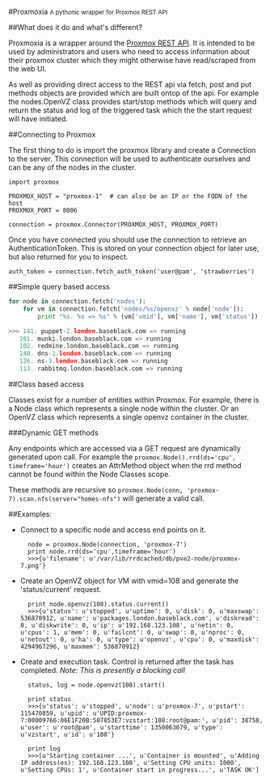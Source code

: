 #Proxmoxia <small>A pythonic wrapper for Proxmox REST API</small>

##What does it do and what's different?

Proxmoxia is a wrapper around the [Proxmox REST API](http://pve.proxmox.com/pve2-api-doc/). It is intended to be used by administrators and users who need to access information about their proxmox cluster which they might otherwise have read/scraped from the web UI.

As well as providing direct access to the REST api via fetch, post and put methods objects are provided which are built ontop of the api. For example the nodes.OpenVZ class provides start/stop methods which will query and return the status and log of the triggered task which the the start request will have initiated.

##Connecting to Proxmox

The first thing to do is import the proxmox library and create a Connection to the server. This connection will be used to authenticate ourselves and can be any of the nodes in the cluster.

    import proxmox

    PROXMOX_HOST = "proxmox-1"  # can also be an IP or the FQDN of the host
    PROXMOX_PORT = 8006	

    connection = proxmox.Connector(PROXMOX_HOST, PROXMOX_PORT)

Once you have connected you should use the connection to retrieve an AuthenticationToken. This is stored on your connection object for later use, but also returned for you to inspect.

    auth_token = connection.fetch_auth_token('user@pam', 'strawberries')

##Simple query based access

````python
for node in connection.fetch('nodes'):
    for vm in connection.fetch('nodes/%s/openvz' % node['node']):
        print "%s. %s => %s" % (vm['vmid'], vm['name'], vm['status'])

>>> 141. puppet-2.london.baseblack.com => running
   101. munki.london.baseblack.com => running
   102. redmine.london.baseblack.com => running
   140. dns-1.london.baseblack.com => running
   126. ns-3.london.baseblack.com => running
   113. rabbitmq.london.baseblack.com => running
````

##Class based access

Classes exist for a number of entities within Proxmox. For example, there is a Node class which represents a single node within the cluster. Or an OpenVZ class which represents a single openvz container in the cluster.

###Dynamic GET methods

Any endpoints which are accessed via a GET request are dynamically generated upon call. 
For example the `proxmox.Node().rrd(ds='cpu', timeframe='hour')` creates an AttrMethod object when the rrd method cannot be found within the Node Classes scope.

These methods are recursive so `proxmox.Node(conn, 'proxmox-7).scan.nfs(server="homes-nfs")` will generate a valid call.

##Examples:

* Connect to a specific node and access end points on it.

        node = proxmox.Node(connection, 'proxmox-7')
        print node.rrd(ds='cpu',timeframe='hour')
        >>>{u'filename': u'/var/lib/rrdcached/db/pve2-node/proxmox-7.png'}
    
* Create an OpenVZ object for VM with vmid=108 and generate the 'status/current' request.

        print node.openvz(108).status.current()
        >>>{u'status': u'stopped', u'uptime': 0, u'disk': 0, u'maxswap': 536870912, u'name': u'packages.london.baseblack.com', u'diskread': 0, u'diskwrite': 0, u'ip': u'192.168.123.108', u'netin': 0, u'cpus': 1, u'mem': 0, u'failcnt': 0, u'swap': 0, u'nproc': 0, u'netout': 0, u'ha': 0, u'type': u'openvz', u'cpu': 0, u'maxdisk': 4294967296, u'maxmem': 536870912}

* Create and execution task. Control is returned after the task has completed. *Note: This is presently a blocking call*

        status, log = node.openvz(108).start()
    
        print status
        >>>{u'status': u'stopped', u'node': u'proxmox-7', u'pstart': 115470859, u'upid': u'UPID:proxmox-7:00009766:06E1F20B:507853E7:vzstart:108:root@pam:', u'pid': 38758, u'user': u'root@pam', u'starttime': 1350063079, u'type': u'vzstart', u'id': u'108'}
    
        print log
        >>>[u'Starting container ...', u'Container is mounted', u'Adding IP address(es): 192.168.123.108', u'Setting CPU units: 1000', u'Setting CPUs: 1', u'Container start in progress...', u'TASK OK']


		
